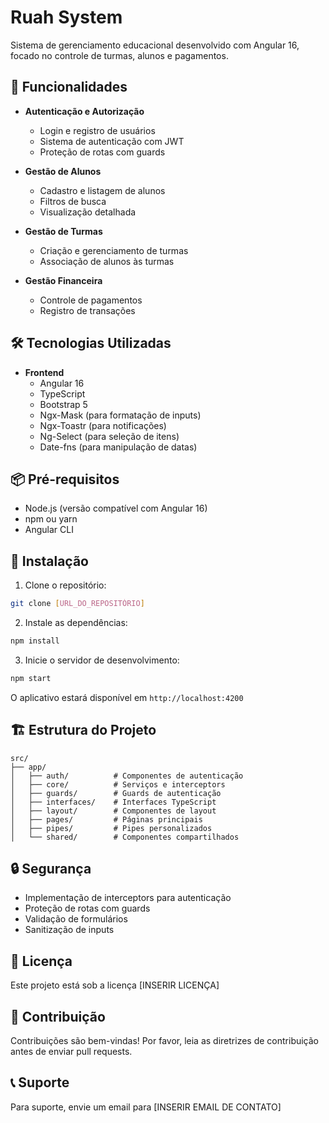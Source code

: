 # Ruah System

Sistema de gerenciamento educacional desenvolvido com Angular 16, focado no controle de turmas, alunos e pagamentos.

## 🚀 Funcionalidades

- **Autenticação e Autorização**
  - Login e registro de usuários
  - Sistema de autenticação com JWT
  - Proteção de rotas com guards

- **Gestão de Alunos**
  - Cadastro e listagem de alunos
  - Filtros de busca
  - Visualização detalhada

- **Gestão de Turmas**
  - Criação e gerenciamento de turmas
  - Associação de alunos às turmas

- **Gestão Financeira**
  - Controle de pagamentos
  - Registro de transações

## 🛠️ Tecnologias Utilizadas

- **Frontend**
  - Angular 16
  - TypeScript
  - Bootstrap 5
  - Ngx-Mask (para formatação de inputs)
  - Ngx-Toastr (para notificações)
  - Ng-Select (para seleção de itens)
  - Date-fns (para manipulação de datas)

## 📦 Pré-requisitos

- Node.js (versão compatível com Angular 16)
- npm ou yarn
- Angular CLI

## 🔧 Instalação

1. Clone o repositório:
```bash
git clone [URL_DO_REPOSITÓRIO]
```

2. Instale as dependências:
```bash
npm install
```

3. Inicie o servidor de desenvolvimento:
```bash
npm start
```

O aplicativo estará disponível em `http://localhost:4200`

## 🏗️ Estrutura do Projeto

```
src/
├── app/
│   ├── auth/          # Componentes de autenticação
│   ├── core/          # Serviços e interceptors
│   ├── guards/        # Guards de autenticação
│   ├── interfaces/    # Interfaces TypeScript
│   ├── layout/        # Componentes de layout
│   ├── pages/         # Páginas principais
│   ├── pipes/         # Pipes personalizados
│   └── shared/        # Componentes compartilhados
```

## 🔒 Segurança

- Implementação de interceptors para autenticação
- Proteção de rotas com guards
- Validação de formulários
- Sanitização de inputs

## 📝 Licença

Este projeto está sob a licença [INSERIR LICENÇA]

## 🤝 Contribuição

Contribuições são bem-vindas! Por favor, leia as diretrizes de contribuição antes de enviar pull requests.

## 📞 Suporte

Para suporte, envie um email para [INSERIR EMAIL DE CONTATO]
